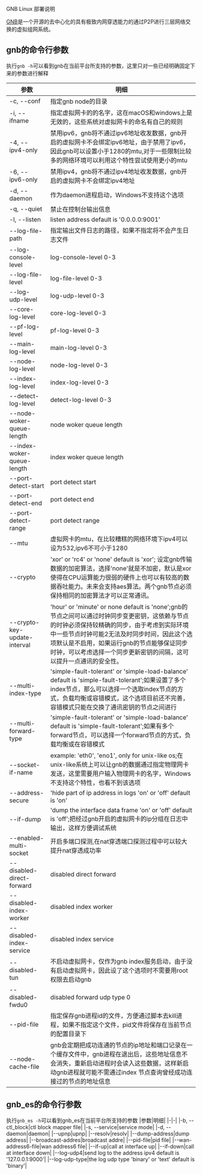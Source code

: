 GNB Linux 部署说明

[GNB](https://github.com/gnbdev/gnb "GNB")是一个开源的去中心化的具有极致内网穿透能力的通过P2P进行三层网络交换的虚拟组网系统。


## gnb的命令行参数

执行`gnb -h`可以看到gnb在当前平台所支持的参数，这里只对一些已经明确固定下来的参数进行解释


|参数|明细|
|-|-|
|-c, --conf|指定gnb node的目录|
|-i, --ifname|指定虚拟网卡的的名字，这在macOS和windows上是无效的，这些系统对虚拟网卡的命名有自己的规则|
|-4, --ipv4-only|禁用ipv6，gnb将不通过ipv6地址收发数据，gnb开启的虚拟网卡不会绑定ipv6地址，由于禁用了ipv6，因此gnb可以设置小于1280的mtu,对于一些限制比较多的网络环境可以利用这个特性尝试使用更小的mtu|
|-6, --ipv6-only|禁用ipv4，gnb将不通过ipv4地址收发数据，gnb开启的虚拟网卡不会绑定ipv4地址|
|-d, --daemon|作为daemon进程启动，Windows不支持这个选项|
|-q, --quiet|禁止在控制台输出信息|
|-l, --listen|listen address default is '0.0.0.0:9001'|
|--log-file-path|指定输出文件日志的路径，如果不指定将不会产生日志文件|
|--log-console-level|log-console-level 0-3|
|--log-file-level|log-file-level    0-3|
|--log-udp-level|log-udp-level     0-3|
|--core-log-level|core-log-level    0-3|
|--pf-log-level|pf-log-level      0-3|
|--main-log-level|main-log-level    0-3|
|--node-log-level|node-log-level    0-3|
|--index-log-level|index-log-level   0-3|
|--detect-log-level|detect-log-level  0-3|
|--node-woker-queue-length|node  woker queue length|
|--index-woker-queue-length|index woker queue length|
|--port-detect-start|port detect start|
|--port-detect-end|port detect end|
|--port-detect-range|port detect range|
|--mtu|虚拟网卡的mtu，在比较糟糕的网络环境下ipv4可以设为532,ipv6不可小于1280|
|--crypto|'xor' or 'rc4' or 'none' default is 'xor'; 设定gnb传输数据的加密算法，选择'none'就是不加密，默认是xor使得在CPU运算能力很弱的硬件上也可以有较高的数据吞吐能力。未来会支持aes算法。两个gnb节点必须保持相同的加密算法才可以正常通讯。|
|--crypto-key-update-interval|'hour' or 'minute' or none default is 'none';gnb的节点之间可以通过时钟同步变更密钥，这依赖与节点的时钟必须保持较精确的同步，由于考虑到实际环境中一些节点时钟可能2无法及时同步时间，因此这个选项默认是不启用，如果运行gnb的节点能够保证同步时钟，可以考虑选择一个同步更新密钥的间隔，这可以提升一点通讯的安全性。|
|--multi-index-type|'simple-fault-tolerant' or 'simple-load-balance' default is 'simple-fault-tolerant';如果设置了多个index节点，那么可以选择一个选取index节点的方式，负载均衡或容错模式，这个选项目前还不完善，容错模式只能在交换了通讯密钥的节点之间进行|
|--multi-forward-type|'simple-fault-tolerant' or 'simple-load-balance' default is 'simple-fault-tolerant';如果有多个forward节点，可以选择一个forward节点的方式，负载均衡或在容错模式|
|--socket-if-name|example: 'eth0', 'eno1', only for unix-like os;在unix-like系统上可以让gnb的数据通过指定物理网卡发送，这里需要用户输入物理网卡的名字，Windows不支持这个特性，也看不到该选项|
|--address-secure|'hide part of ip address in logs 'on' or 'off' default is 'on'|
|--if-dump|'dump the interface data frame 'on' or 'off' default is 'off';把经过gnb开启的虚拟网卡的ip分组在日志中输出，这样方便调试系统|
|--enabled-multi-socket|开启多端口探测,在nat穿透端口探测过程中可以较大提升nat穿透成功率|
|--disabled-direct-forward|disabled direct forward|
|--disabled-index-worker|disabled index worker|
|--disabled-index-service|disabled index service|
|--disabled-tun|不启动虚拟网卡，仅作为gnb index服务启动，由于没有启动虚拟网卡，因此设了这个选项时不需要用root权限去启动gnb|
--disabled-fwdu0|disabled forward udp type 0|
|--pid-file|指定保存gnb进程id的文件，方便通过脚本去kill进程，如果不指定这个文件，pid文件将保存在当前节点的配置目录下|
|--node-cache-file|gnb会定期把成功连通的节点的ip地址和端口记录在一个缓存文件中，gnb进程在退出后，这些地址信息不会消失，重新启动进程时会读入这些数据，这样新启动gnb进程就可能不需通过index 节点查询曾经成功连接过的节点的地址信息|


## gnb_es的命令行参数

执行`gnb_es -h`可以看到gnb_es在当前平台所支持的参数
|参数|明细|
|-|-|
|-b, --ctl_block|ctl block mapper file|
|-s, --service|service mode|
|-d, --daemon|daemon|
|--upnp|upnp|
|--resolv|resolv|
|--dump-address|dump address|
|--broadcast-addres|broadcast addre|
|--pid-file|pid file|
|--wan-address6-file|wan address6 file|
|--if-up|call at interface up|
|--if-down|call at interface down|
|--log-udp4|send log to the address ipv4 default is '127.0.0.1:9000'|
|--log-udp-type|the log udp type 'binary' or 'text' default is 'binary'|


